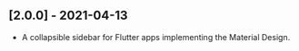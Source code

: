 ## [2.0.0] - 2021-04-13

* A collapsible sidebar for Flutter apps implementing the Material Design.
